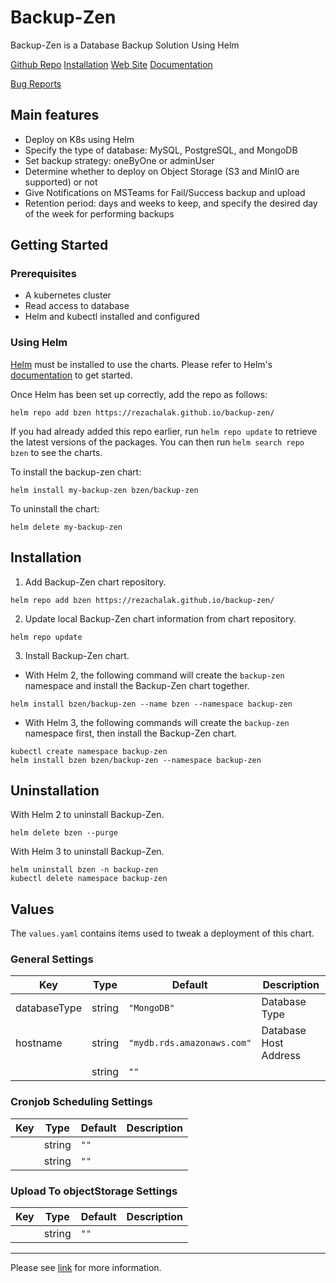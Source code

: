 # Backup-Zen
Backup-Zen is a Database Backup Solution Using Helm

[Github Repo](https://github.com/rezachalak/backup-zen)
[Installation](https://github.com/rezachalak/backup-zen#using-helm)
[Web Site](https://rezachalak.github.io/backup-zen/)
[Documentation](https://artifacthub.io/packages/helm/bzen/backup-zen)
<!-- [Mailing List]() -->
[Bug Reports](https://github.com/rezachalak/backup-zen/issues)
<!-- [Donate]() -->
<!-- [Scripting API]() -->

## Main features
- Deploy on K8s using Helm
- Specify the type of database: MySQL, PostgreSQL, and MongoDB
- Set backup strategy: oneByOne or adminUser
- Determine whether to deploy on Object Storage (S3 and MinIO are supported) or not 
- Give Notifications on MSTeams for Fail/Success backup and upload
- Retention period: days and weeks to keep, and specify the desired day of the week for performing backups

## Getting Started

### Prerequisites
- A kubernetes cluster
- Read access to database
- Helm and kubectl installed and configured

### Using Helm

[Helm](https://helm.sh) must be installed to use the charts.  Please refer to
Helm's [documentation](https://helm.sh/docs) to get started.

Once Helm has been set up correctly, add the repo as follows:

    helm repo add bzen https://rezachalak.github.io/backup-zen/

If you had already added this repo earlier, run `helm repo update` to retrieve
the latest versions of the packages.  You can then run `helm search repo
bzen` to see the charts.

To install the backup-zen chart:

    helm install my-backup-zen bzen/backup-zen

To uninstall the chart:

    helm delete my-backup-zen  


## Installation
1. Add Backup-Zen chart repository.
```
helm repo add bzen https://rezachalak.github.io/backup-zen/
```

2. Update local Backup-Zen chart information from chart repository.
```
helm repo update
```

3. Install Backup-Zen chart.
- With Helm 2, the following command will create the `backup-zen` namespace and install the Backup-Zen chart together.
```
helm install bzen/backup-zen --name bzen --namespace backup-zen
```
- With Helm 3, the following commands will create the `backup-zen` namespace first, then install the Backup-Zen chart.

```
kubectl create namespace backup-zen
helm install bzen bzen/backup-zen --namespace backup-zen
```

## Uninstallation

With Helm 2 to uninstall Backup-Zen.
```
helm delete bzen --purge
```

With Helm 3 to uninstall Backup-Zen.
```
helm uninstall bzen -n backup-zen
kubectl delete namespace backup-zen
```

## Values

The `values.yaml` contains items used to tweak a deployment of this chart.

### General Settings

| Key | Type | Default | Description |
|-----|------|---------|-------------|
| databaseType | string | `"MongoDB"` | Database Type |
| hostname | string | `"mydb.rds.amazonaws.com"` | Database Host Address |
|  | string | `""` |  |


### Cronjob Scheduling Settings

| Key | Type | Default | Description |
|-----|------|---------|-------------|
|  | string | `""` |  |
|  | string | `""` |  |

### Upload To objectStorage Settings

| Key | Type | Default | Description |
|-----|------|---------|-------------|
|  | string | `""` |  |


---
Please see [link](https://github.com/rezachalak/backup-zen) for more information.